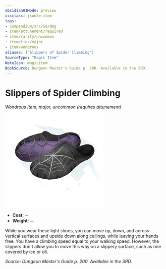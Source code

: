 ```yaml
---
obsidianUIMode: preview
cssclass: json5e-item
tags:
- compendium/src/5e/dmg
- item/attunement/required
- item/rarity/uncommon
- item/tier/major
- item/wondrous
aliases: ["Slippers of Spider Climbing"]
SourceType: "Magic Item"
NoteIcon: magicitem
BookSource: Dungeon Master's Guide p. 200. Available in the SRD.
---
```

# Slippers of Spider Climbing
*Wondrous Item, major, uncommon (requires attunement)*  
![](/3-Mechanics/CLI/items/img/slippers-of-spider-climbing.webp#right)  

- **Cost**: ⏤
- **Weight**: ⏤

While you wear these light shoes, you can move up, down, and across vertical surfaces and upside down along ceilings, while leaving your hands free. You have a climbing speed equal to your walking speed. However, the slippers don't allow you to move this way on a slippery surface, such as one covered by ice or oil.

*Source: Dungeon Master's Guide p. 200. Available in the SRD.*